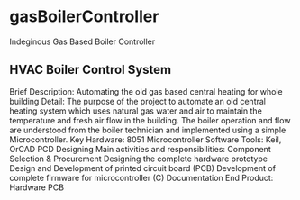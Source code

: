 # gasBoilerController
Indeginous Gas Based Boiler Controller


##		HVAC Boiler Control System
Brief Description:	Automating the old gas based central heating for whole building
Detail:	The purpose of the project to automate an old central heating system which uses natural gas water and air to maintain the temperature and fresh air flow in the building. The boiler operation and flow are understood from the boiler technician and implemented using a simple Microcontroller.
Key Hardware:	8051 Microcontroller
Software Tools:	Keil, OrCAD PCD Designing
Main activities and responsibilities:	Component Selection & Procurement
Designing the complete hardware prototype
Design and Development of printed circuit board (PCB)
Development of complete firmware for microcontroller (C)
Documentation
End Product:	Hardware PCB
